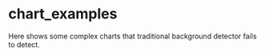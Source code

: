 # chart_examples
Here shows some complex charts that traditional background detector fails to detect.
